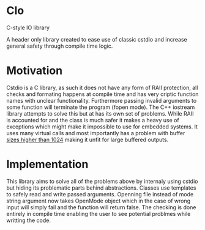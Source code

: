 # CIo
C-style IO library

A header only library created to ease use of classic cstdio and increase general safety through compile time logic.

# Motivation 

Cstdio is a C library, as such it does not have any form of RAII protection, all checks and formating happens at compile time and has very criptic function names with unclear functionality. Furthermore passing invalid arguments to some function will terminate the program (fopen mode). The C++ iostream library attempts to solve this but at has its own set of problems. While RAII is accounted for and the class is much safer it makes a heavy use of exceptions which might make it impossible to use for embedded systems. It uses many virtual calls and most importantly has a problem with buffer [sizes higher than 1024](https://stackoverflow.com/a/48585805) making it unfit for large buffered outputs.

# Implementation

This library aims to solve all of the problems above by internaly using cstdio but hiding its problematic parts behind abstractions. Classes use templates to safely read and write passed arguments. Openning file instead of mode string argument now takes OpenMode object which in the case of wrong input will simply fail and the function will return false. The checking is done entirely in compile time enabling the user to see potential problmes while writting the code. 
